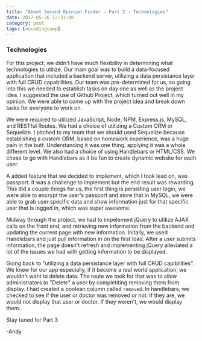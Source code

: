 ```yaml
---
title: "About Second Opinion Finder - Part 2 - Technologies"
date: 2017-05-26 12:31:00
category: post
tags: [nucodingcamp]
---
```


### Technologies
For this project, we didn't have much flexibility in determining what technologies to utilize. Our main goal was to build a data-focused application that included a backend server, utilizing a data persistance layer with full CRUD capabilities. Our team was pre-determined for us, so going into this we needed to establish tasks on day one as well as the project idea. I suggested the use of Github Project, which turned out well in my opinion. We were able to come up with the project idea and break down tasks for everyone to work on. 

We were required to utilized JavaScript, Node, NPM, Express.js, MySQL, and RESTful Routes. We had a choice of utilizing a Custom ORM or Sequelize. I pitched to my team that we should used Sequelize because establishing a custom ORM, based on homework experience, was a huge pain in the butt. Understanding it was one thing, applying it was a whole different level. We also had a choice of using Handlebars or HTML/CSS. We chose to go with Handlebars as it be fun to create dynamic website for each user. 

A added feature that we decided to implement, which I took lead on, was passport. It was a challenge to implement but the end result was rewarding. This did a couple things for us, the first thing is persisting user login, we were able to encrypt the user's passport and store that in MySQL, we were able to grab user specific data and show information just for that specific user that is logged in, which was super awesome.

Midway through the project, we had to impelement jQuery to utilize AJAX calls on the front end, and retrieving new information from the backend and updating the current page with new information. Initally, we used Handlebars and just pull information in on the first load. After a user submits information, the page doesn't refresh and implementing jQuery alleviated a lot of the issues we had with getting information to be displayed. 

Going back to "utilizing a data persistance layer with full CRUD capibilities". We knew for our app especially, if it become a real world application, we wouldn't want to delete data. The route we took for that was to allow administrators to "Delete" a user by completiting removing them from display. I had created a boolean column called `removed`. In handlebars, we checked to see if the user or doctor was removed or not. If they are, we would not display that user or doctor. If they weren't, we would display them.

Stay tuned for Part 3

-Andy
